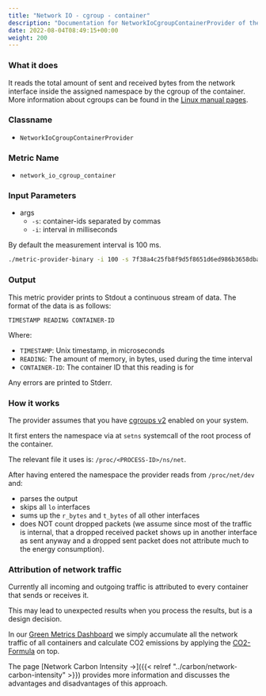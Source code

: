 ```yaml
---
title: "Network IO - cgroup - container"
description: "Documentation for NetworkIoCgroupContainerProvider of the Green Metrics Tool"
date: 2022-08-04T08:49:15+00:00
weight: 200
---
```


### What it does

It reads the total amount of sent and received bytes from the network interface inside the assigned namespace by the cgroup of the container. More information about cgroups can be found in the [Linux manual pages](https://www.man7.org/linux/man-pages/man7/cgroups.7.html).

### Classname

- `NetworkIoCgroupContainerProvider`

### Metric Name

- `network_io_cgroup_container`

### Input Parameters

- args
  - `-s`: container-ids separated by commas
  - `-i`: interval in milliseconds

By default the measurement interval is 100 ms.

```bash
./metric-provider-binary -i 100 -s 7f38a4c25fb8f9d5f8651d6ed986b3658dba20d1f5fec98a1f71c141c2b48f4b,c3592e1385d63f9c7810470b12aa00f7d6f7c0e2b9981ac2bdb4371126a0660a
```

### Output

This metric provider prints to Stdout a continuous stream of data. The format of the data is as follows:

`TIMESTAMP READING CONTAINER-ID`

Where:

- `TIMESTAMP`: Unix timestamp, in microseconds
- `READING`: The amount of memory, in bytes, used during the time interval
- `CONTAINER-ID`: The container ID that this reading is for

Any errors are printed to Stderr.

### How it works

The provider assumes that you have [cgroups v2](https://www.man7.org/linux/man-pages/man7/cgroups.7.html) enabled on your system.

It first enters the namespace via at `setns` systemcall of the root process of the container.

The relevant file it uses is: `/proc/<PROCESS-ID>/ns/net`.

After having entered the namespace the provider reads from `/proc/net/dev` and:

- parses the output
- skips all `lo` interfaces
- sums up the `r_bytes` and `t_bytes` of all other interfaces
- does NOT count dropped packets (we assume since most of the traffic is internal, that a dropped received packet shows up in another interface as sent anyway and a dropped sent packet does not attribute much to the energy consumption).

### Attribution of network traffic

Currently all incoming and outgoing traffic is attributed to every container that sends or receives it.

This may lead to unexpected results when you process the results, but is a design decision.

In our [Green Metrics Dashboard](https://metrics.green-coding.io) we simply accumulate all the network traffic of all containers and calculate CO2 emissions by applying the [CO2-Formula](https://www.green-coding.io/co2-formulas) on top.

The page [Network Carbon Intensity →]({{< relref "../carbon/network-carbon-intensity" >}}) provides more information and discusses the advantages and disadvantages of this approach.
